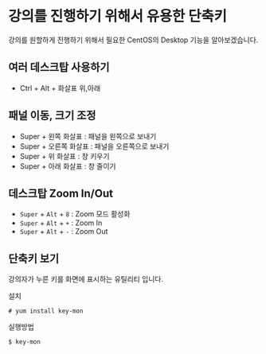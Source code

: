 # 강의를 진행하기 위해서 유용한 단축키
강의를 원할하게 진행하기 위해서 필요한 CentOS의 Desktop 기능을 알아보겠습니다.

## 여러 데스크탑 사용하기
- Ctrl + Alt + 화살표 위,아래

## 패널 이동, 크기 조정
- Super + 왼쪽 화살표 : 패널을 왼쪽으로 보내기
- Super + 오른쪽 화살표 : 패널을 오른쪽으로 보내기 
- Super + 위 화살표 : 창 키우기
- Super + 아래 화살표 : 창 줄이기

## 데스크탑 Zoom In/Out
- `Super` + `Alt` + `8` : Zoom 모드 활성화
- `Super` + `Alt` + `+` : Zoom In
- `Super` + `Alt` + `-` : Zoom Out

## 단축키 보기
강의자가 누른 키를 화면에 표시하는 유틸리티 입니다.

설치
```
# yum install key-mon
```

실행방법
```
$ key-mon
```